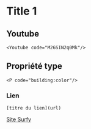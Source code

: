 # Title 1


## Youtube

```
<Youtube code="M26SIN2q0Mk"/>
```

## Propriété type

```
<P code="building:color"/>
```

### Lien

```
[titre du lien](url)
```

[Site Surfy](https://www.surfy.pro)
